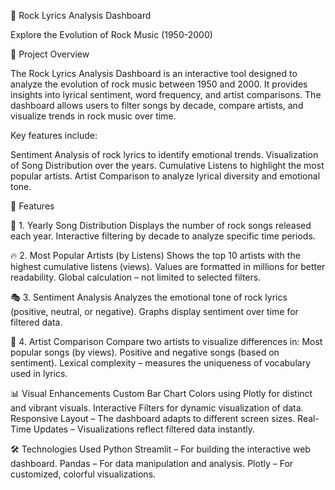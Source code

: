 🎸 Rock Lyrics Analysis Dashboard

Explore the Evolution of Rock Music (1950-2000)

📌 Project Overview

The Rock Lyrics Analysis Dashboard is an interactive tool designed to analyze the evolution of rock music between 1950 and 2000. It provides insights into lyrical sentiment, word frequency, and artist comparisons. The dashboard allows users to filter songs by decade, compare artists, and visualize trends in rock music over time.

Key features include:

Sentiment Analysis of rock lyrics to identify emotional trends.
Visualization of Song Distribution over the years.
Cumulative Listens to highlight the most popular artists.
Artist Comparison to analyze lyrical diversity and emotional tone.

🚀 Features

🎵 1. Yearly Song Distribution
Displays the number of rock songs released each year.
Interactive filtering by decade to analyze specific time periods.

🔥 2. Most Popular Artists (by Listens)
Shows the top 10 artists with the highest cumulative listens (views).
Values are formatted in millions for better readability.
Global calculation – not limited to selected filters.

🎭 3. Sentiment Analysis
Analyzes the emotional tone of rock lyrics (positive, neutral, or negative).
Graphs display sentiment over time for filtered data.

🎤 4. Artist Comparison
Compare two artists to visualize differences in:
Most popular songs (by views).
Positive and negative songs (based on sentiment).
Lexical complexity – measures the uniqueness of vocabulary used in lyrics.

📊 Visual Enhancements
Custom Bar Chart Colors using Plotly for distinct and vibrant visuals.
Interactive Filters for dynamic visualization of data.
Responsive Layout – The dashboard adapts to different screen sizes.
Real-Time Updates – Visualizations reflect filtered data instantly.

🛠️ Technologies Used
Python
Streamlit – For building the interactive web dashboard.
Pandas – For data manipulation and analysis.
Plotly – For customized, colorful visualizations.

